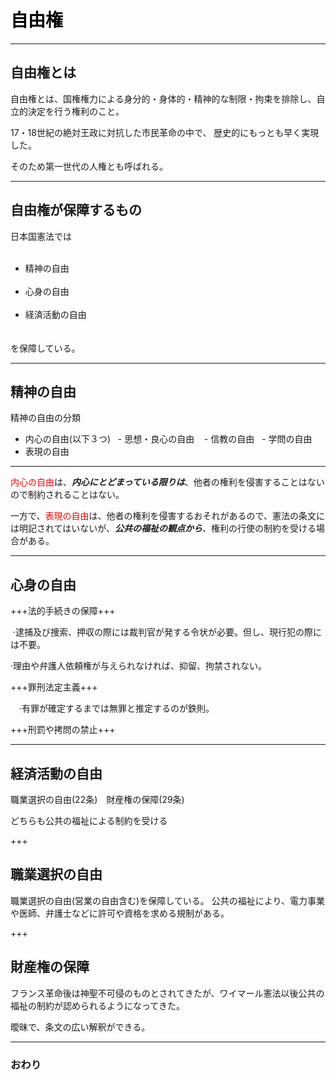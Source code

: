 # <span style="color: Black; ">自由権</span>

---
## 自由権とは

自由権とは、国権権力による身分的・身体的・精神的な制限・拘束を排除し、自立的決定を行う権利のこと。

17・18世紀の絶対王政に対抗した市民革命の中で、 歴史的にもっとも早く実現した。

そのため第一世代の人権とも呼ばれる。

---
## 自由権が保障するもの
日本国憲法では  
   <ul>
   <li>精神の自由</li>
   <li>心身の自由</li>
   <li>経済活動の自由</li>　
   </ul>
   を保障している。

---
## 精神の自由

精神の自由の分類
- 内心の自由(以下３つ)
    - 思想・良心の自由
    - 信教の自由
    - 学問の自由  
- 表現の自由  

---

<span style="color: red; ">内心の自由</span>は、___内心にとどまっている限りは___、他者の権利を侵害することはないので制約されることはない。  

一方で、<span style="color: red; ">表現の自由</span>は、他者の権利を侵害するおそれがあるので、憲法の条文には明記されてはいないが、___公共の福祉の観点から___、権利の行使の制約を受ける場合がある。

---
## 心身の自由
+++法的手続きの保障+++　　

  ·逮捕及び捜索、押収の際には裁判官が発する令状が必要。但し、現行犯の際には不要。　　
  
  ·理由や弁護人依頼権が与えられなければ、抑留、拘禁されない。　　
 
+++罪刑法定主義+++　　
  
　·有罪が確定するまでは無罪と推定するのが鉄則。　　

+++刑罰や拷問の禁止+++　　


---
## 経済活動の自由

職業選択の自由(22条)　財産権の保障(29条)　　

どちらも公共の福祉による制約を受ける

+++
## 職業選択の自由
職業選択の自由(営業の自由含む)を保障している。
公共の福祉により、電力事業や医師、弁護士などに許可や資格を求める規制がある。

+++
## 財産権の保障
フランス革命後は神聖不可侵のものとされてきたが、ワイマール憲法以後公共の福祉の制約が認められるようになってきた。　　

曖昧で、条文の広い解釈ができる。

---
### おわり
